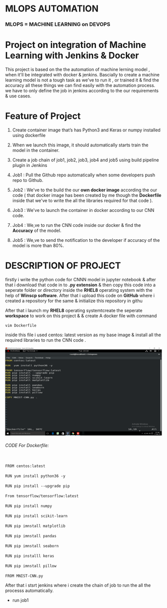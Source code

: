 # MLOPS AUTOMATION


### MLOPS = MACHINE LEARNING on DEVOPS


# Project on integration of Machine Learning  with Jenkins & Docker 

This project is based on the the automation of machine lerning model , when it'll be integrated with docker & jenkins. Bascially to create a machine learning model  is not a tough task as we've to run it  , or trained it & find the accuracy all these things we can find easily with the automation process. we have to only define the job in jenkins according to the our requirements & use cases.


# Feature of Project

  1. Create container image that’s has Python3 and Keras or numpy  installed  using dockerfile 

  2. When we launch this image, it should automatically starts train the model in the container.

  3. Create a job chain of job1, job2, job3, job4 and job5 using build pipeline plugin in Jenkins 

  4.  Job1 : Pull  the Github repo automatically when some developers push repo to Github.

  5.  Job2 : We've to the build the our **own docker image** according the our code ( that docker image has been created by me though the **Dockerfile** inside that we've to write the all the libraries required for that code ).

  6.  Job3 : We've to launch the container in docker according to our CNN code.

  7.  Job4 : We,ve to run the CNN code inside our docker & find the **Accuracy** of the model.

  8.  Job5 : We,ve to send the notification to the developer if accuracy of the model is more than 80%.


# DESCRIPTION OF PROJECT

firstly i write the python code for CNNN model in jupyter notebook & after that i download that code in to **.py extension**  & then copy this code into a seperate folder or directory inside the **RHEL8** operating system with the help of **Winscp software**. After that i upload this code on **GitHub** where i created a repository for the same & initialize this repository in githu


After that i launch my **RHEL8** operating systemtcreate the seperate **workspace** to work on this project & & create A docker file with command 
```
vim Dockerfile  

```
inside this file i used centos: latest version as my base image & install all the required libraries to run the CNN code .

![](MLOps-automation/Dockerfile.png)

######  CODE For Dockerfile:

```

FROM centos:latest

RUN yum install python36 -y 

RUN pip install --upgrade pip 

From tensorflow/tensorflow:latest

RUN pip install numpy

RUN pip install scikit-learn

RUN pip imnstall matplotlib

RUN pip imnstall pandas

RUN pip imnstall seaborn

RUN pip installl keras

RUN pip imnstall pillow

FROM MNIST-CNN.py

```

After that i stsrt jenkins where i create the chain of job to run the all the processs automatically.

  - run job1
